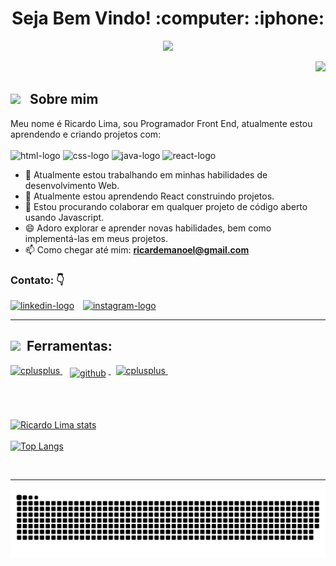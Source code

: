 <h1 align="center">Seja Bem Vindo! :computer: :iphone:</h1> 

<p align='center'>
  <img src= 'https://capsule-render.vercel.app/api?type=rect&color=gradient&height=2.5'/>
</p>

<p align="right"> <img src="https://komarev.com/ghpvc/?username=ricardolima007&style=plastic" /> </p>

## <img src="https://media2.giphy.com/media/z9vxfIMzxbTaGwBkc5/giphy_s.gif?cid=ecf05e47cjnt33447pqnhksb17ve7x5zi6bsr2dagkvtdyvh&rid=giphy_s.gif&ct=s" width="40"> &nbsp; **Sobre mim**

Meu nome é Ricardo Lima, sou Programador Front End, atualmente estou aprendendo e criando projetos com:
<br>
<br>
<img src="https://img.shields.io/badge/HTML5-E34F26?style=for-the-badge&logo=html5&logoColor=white" alt="html-logo" />
<img src="https://img.shields.io/badge/CSS3-1572B6?style=for-the-badge&logo=css3&logoColor=white" alt="css-logo" />
<img src="https://img.shields.io/badge/JavaScript-F7DF1E?style=for-the-badge&logo=javascript&logoColor=black" alt="java-logo" />
<img src="https://img.shields.io/badge/React-20232A?style=for-the-badge&logo=react&logoColor=61DAFB" alt="react-logo" />

- 🔭 Atualmente estou trabalhando em minhas habilidades de desenvolvimento Web.
- 🌱 Atualmente estou aprendendo React construindo projetos.
- 👯 Estou procurando colaborar em qualquer projeto de código aberto usando Javascript.
- 😄 Adoro explorar e aprender novas habilidades, bem como implementá-las em meus projetos.
- 📫 Como chegar até mim: **ricardemanoel@gmail.com**

### Contato: :point_down:
<p>
<a href="https://www.linkedin.com/in/ricardo-lima-098a9b11a/">
<img aling="left" alt="linkedin-logo" width="30px" src="https://w7.pngwing.com/pngs/887/616/png-transparent-linkedin-icon-linkedin-text-rectangle-logo-thumbnail.png" /></a>
<a href="https://www.instagram.com/rickllima_">
<img aling="left" alt="instagram-logo" width="30px" hspace="10" src="https://i.pinimg.com/736x/f4/b2/c9/f4b2c96efde275bc49bb181acc9de659.jpg" />
</a>
</p>
<hr/>

## <img src="https://media4.giphy.com/media/uhQuegHFqkVYuFMXMQ/giphy.gif?cid=ecf05e473w3yyq5ltckpc4c6vr4jf9avvh9uao2eswa4v9rk&rid=giphy.gif&ct=s" width="40">  &nbsp;**Ferramentas:**

<p align="left">
<a href="https://git-scm.com" target="_blank">
<img src="https://cdn.jsdelivr.net/gh/devicons/devicon/icons/git/git-plain-wordmark.svg" alt="cplusplus" width="40" height="40" />  
</a>	&nbsp;
<a href="https://github.com/Abhishek-00" target="_blank">
<img src="https://raw.githubusercontent.com/klaasnicolaas/ColoredBadges/prod/svg/dev/services/github.svg" alt="github" style="vertical-align:top; margin:4px">    
</a>	&nbsp;
<a href="https://www.jetbrains.com/pycharm/" target="_blank">
<img src="https://cdn.jsdelivr.net/gh/devicons/devicon/icons/vscode/vscode-original-wordmark.svg" alt="cplusplus" width="40" height="40"/> </a>	&nbsp;

</p>

<br />
<br />


[![Ricardo Lima stats](https://github-readme-stats.vercel.app/api?username=ricardolima007)](https://github.com/anuraghazra/github-readme-stats)
<br />
<br />
[![Top Langs](https://github-readme-stats.vercel.app/api/top-langs/?username=ricardolima007)](https://github.com/anuraghazra/github-readme-stats)

<br/>
<hr/>

<p align="center">
<picture>
  <source media="(prefers-color-scheme: dark)" srcset="https://raw.githubusercontent.com/platane/platane/output/github-contribution-grid-snake-dark.svg">
  <source media="(prefers-color-scheme: light)" srcset="https://raw.githubusercontent.com/platane/platane/output/github-contribution-grid-snake.svg">
  <img alt="github contribution grid snake animation" src="https://raw.githubusercontent.com/platane/platane/output/github-contribution-grid-snake.svg">
</picture>
</p>



<br/>


